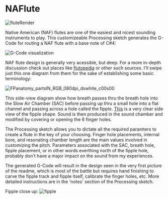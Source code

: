 # NAFlute

![fluteRender](https://github.com/user-attachments/assets/8837680b-3b3e-4e47-847d-31aa2fe8afaa)

Native American (NAF) flutes are one of the easiest and nicest sounding instruments to play.
This customizeable Processing sketch generates the G-Code for routing a NAF flute with a base note of C#4:

![G-Code visualization](https://github.com/user-attachments/assets/b3ea667f-1951-42ed-960f-1ad3df38e057)


NAF flute design is generally very acessible, but deep.  For a more in-depth discussion check out places like 
[flutopedia](https://www.flutopedia.com/anatomy.html) or other such sources.
I'll swipe just this one diagram from them for the sake of establishing some basic terminology:

![FPanatomy_partsIN_RGB_080dpi_dswhite_c00s00](https://github.com/user-attachments/assets/e83d5a12-573f-4752-aab6-52c4c656f408)

This side-view diagram show how breath passes thru the breath hole into the Slow Air Chamber (SAC) before passing up thru a small hole
into a flat channel and passing across a hole called the fipple.  [This](https://www.flutopedia.com/fipple.htm) is a very clear side view of the
fipple shape.  Sound is then produced in the sound chamber and modified by covering or opening the 6 finger holes.

  The Processing sketch allows you to dictate all the required paramters to create a flute in the key of your choosing.  Finger hole placements, internal bore, and resonating chamber length are the main values involved in customizing the pitch.  Parameters associated with the SAC, breath hole, fipple placement,
or in other words everthing north of the fipple hole, probably don't have a major impact on the sound from my experiences.

The generated G-Code will result in the design seen in the very first picture of the readme, which is most of the battle but requires hand finishing to carve the fipple track and fipple itself, calibrate the finger holes, etc.  More detailed instructions are in the 'notes' section of the Processing sketch.

Fipple close up:
![fipple](https://github.com/user-attachments/assets/6a0692e4-2de9-433e-9958-26669322b8a2)
